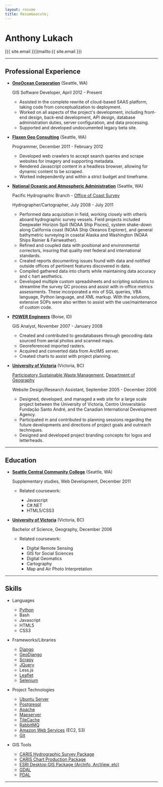```yaml
---
layout: resume
title: Resum&eacute;
---
```


Anthony Lukach
==============

[{{ site.email }}](mailto:{{ site.email }})

---

Professional Experience
-----------------------

*   **[OneOcean Corporation](https://www.oneoceancorp.com)** (Seattle, WA)

    GIS Software Developer, April 2012 - Present

    -   Assisted in the complete rewrite of cloud-based SAAS platform, taking
        code from conceptualization to deployment.
    -   Worked on all aspects of the project's development, including front-end
        design, back-end development, API design, database administration duties, server configuration, and data processing.
    -   Supported and developed undocumented legacy beta site.

*   **[Flaxen Geo Consulting](http://www.flaxen.com)** (Seattle, WA)

    Programmer, December 2011 - February 2012

    -   Developed web crawlers to accept search queries and scrape websites
        for imagery and supporting metadata.
    -   Rendered Javascript content in a headless browser, allowing for dynamic
        content to be scraped.
    -   Worked independently and within a strict budget and timeframe.

*   **[National Oceanic and Atmospheric Administration](http://www.noaa.gov)** (Seattle, WA)

    Pacific Hydrographic Branch - [Office of Coast Survey](http://www.nauticalcharts.noaa.gov/)

    Hydrographer/Cartographer, July 2008 - July 2011

    -   Performed data acquisition in field, working closely with otherís aboard
        hydrographic survey vessels.  Field projects included Deepwater Horizon
        Spill (NOAA Ship Pisces), system shake-down along California coast (NOAA
        Ship Okeanos Explorer), and general bathymetric surveying in coastal
        Alaska and Washington (NOAA Ships Rainier & Fairweather).
    -   Refined and coupled data with positional and environmental correctors,
        insuring that quality met federal and international standards.
    -   Created reports documenting issues found with data and notified outside
        offices of pertinent features discovered in data.
    -   Compiled gathered data into charts while maintaining data accuracy and c
        hart aesthetics.
    -   Developed multiple custom spreadsheets and scripting solutions to
        streamline the survey QC process and assist with in-office metrics
        assessments.  These incorporated a mix of SQL queries, VBA language,
        Python language, and XML markup.  With the solutions, extensive SOPs were
        also written to assist with the use/maintenance of custom code.

*   **[POWER Engineers](http://www.powereng.com/)** (Boise, ID)

    GIS Analyst, November 2007 - January 2008

    -   Created and contributed to geodatabases through geocoding data sourced
        from aerial photos and scanned maps.
    -   Georeferenced imported rasters.
    -   Acquired and converted data from ArcIMS server.
    -   Created charts to assist with project planning.

*   **[University of Victoria](http://www.uvic.ca)** (Victoria, BC)

    [Participatory Sustainable Waste Management](http://pswm.uvic.ca/),
    [Department of Geography](http://geography.uvic.ca/)

    Website Design/Research Assistant, September 2005 - December 2006

    -   Designed, developed, and managed a web site for a large scale project
        between the University of Victoria, Centro Universit&aacute;rio
        Funda&ccedil;&atilde;o Santo Andr&eacute;<!--- (Centro Universitário
        Fundação Santo André) -->, and the Canadian International
        Development Agency.
    -   Participated in and contributed to planning sessions regarding the future
        developments and directions of project goals and outreach techniques.
    -   Designed and developed project branding concepts for logos and
        letterheads.

---

Education
---------

*   **[Seattle Central Community College](http://www.scca.edu)** (Seattle, WA)

    Supplementary studies, Web Development, December 2011

    -   Related coursework:

        -   Javascript
        -   C#.NET
        -   HTML5/CSS3

*   **[University of Victoria](http://www.uvic.ca)** (Victoria, BC)

    Bachelor of Science, Geography, December 2006

    -   Related coursework:

        -   Digital Remote Sensing
        -   GIS for Social Sciences
        -   Digital Geomatics
        -   Cartography
        -   Map and Air Photo Interpretation

---

Skills
------

*   Languages

    -   [Python](http://www.python.org)
    -   Bash
    -   Javascript
    -   HTML5
    -   CSS3

*   Frameworks/Libraries

    -   [Django](https://www.djangoproject.com/)
    -   [GeoDjango](http://www.geodjango.com)
    -   [Scrapy](http://www.scrapy.org)
    -   [JQuery](http://jquery.com/)
    -   Less.js
    -   [Leaflet](http://leafletjs.com/)
    -   [Selenium](http://docs.seleniumhq.org/)

*   Project Technologies

    -   [Ubuntu Server](http://www.ubuntu.com)
    -   [Postgresql](http://www.postgresql.org/)
    -   [Apache](http://www.apache.org/)
    -   [Mapserver](http://mapserver.org/)
    -   [TileCache](http://tilecache.org/)
    -   [RabbitMQ](http://www.rabbitmq.com/)
    -   [Amazon Web Services]() (EC2, S3)
    -   [Git](http://git-scm.com/)

*   GIS Tools

    -   [CARIS Hydrographic Survey Package](http://www.caris.com/)
    -   [CARIS Chart Production Package](http://www.caris.com/)
    -   [ESRI Desktop GIS Package (ArcInfo, ArcView, etc)](http://www.esri.com)
    -   [GDAL](http://www.gdal.org/)
    -   [PDAL](http://www.pointcloud.org)

---
